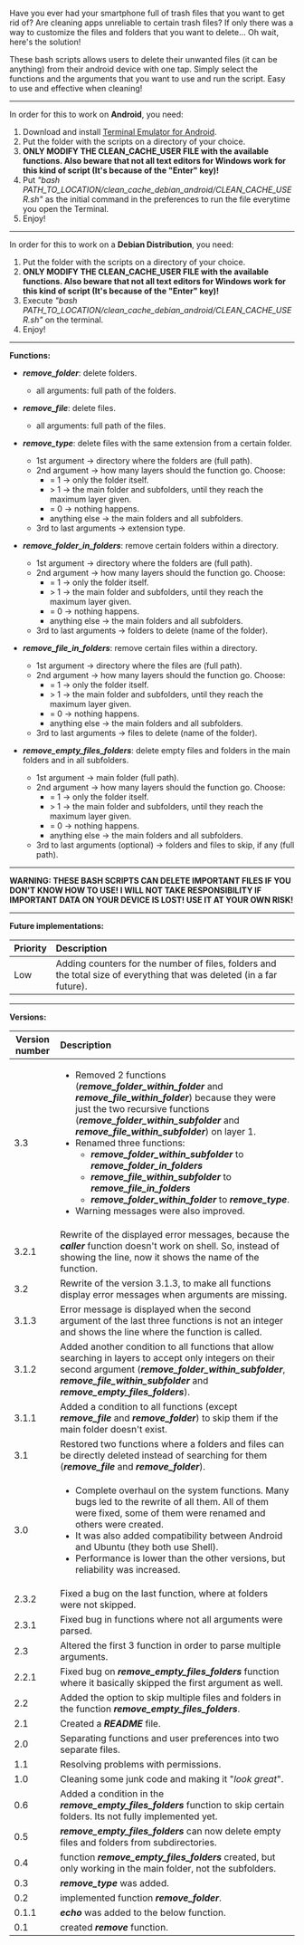 Have you ever had your smartphone full of trash files that you want to get rid of? Are cleaning apps unreliable to certain trash files?
If only there was a way to customize the files and folders that you want to delete... Oh wait, here's the solution!

These bash scripts allows users to delete their unwanted files (it can be anything) from their android device with one tap. Simply select the functions and the arguments that you want to use and run the script. Easy to use and effective when cleaning!

------

In order for this to work on **Android**, you need:

1. Download and install [Terminal Emulator for Android](https://play.google.com/store/apps/details?id=jackpal.androidterm).
2. Put the folder with the scripts on a directory of your choice.
3. **ONLY MODIFY THE CLEAN_CACHE_USER FILE with the available functions. Also beware that not all text editors for Windows work for this kind of script (It's because of the "Enter" key)!**
4. Put _"bash PATH_TO_LOCATION/clean_cache_debian_android/CLEAN_CACHE_USER.sh"_ as the initial command in the preferences to run the file everytime you open the Terminal.
5. Enjoy!
------

In order for this to work on a **Debian Distribution**, you need:

1. Put the folder with the scripts on a directory of your choice.
2. **ONLY MODIFY THE CLEAN_CACHE_USER FILE with the available functions. Also beware that not all text editors for Windows work for this kind of script (It's because of the "Enter" key)!**
3. Execute _"bash PATH_TO_LOCATION/clean_cache_debian_android/CLEAN_CACHE_USER.sh"_ on the terminal.
4. Enjoy!
------

**Functions:**

* **_remove_folder_**: delete folders.
	* all arguments: full path of the folders.


* **_remove_file_**: delete files.
	* all arguments: full path of the files.


* **_remove_type_**: delete files with the same extension from a certain folder.
	* 1st argument &rarr; directory where the folders are (full path).
	* 2nd argument &rarr; how many layers should the function go. Choose:
		* = 1 &rarr; only the folder itself.
		* \> 1 &rarr; the main folder and subfolders, until they reach the maximum layer given.
		* = 0 &rarr; nothing happens.
		* anything else &rarr; the main folders and all subfolders.
	* 3rd to last arguments &rarr; extension type.


* **_remove_folder_in_folders_**: remove certain folders within a directory.
	* 1st argument &rarr; directory where the folders are (full path).
	* 2nd argument &rarr; how many layers should the function go. Choose:
		* = 1 &rarr; only the folder itself.
		* \> 1 &rarr; the main folder and subfolders, until they reach the maximum layer given.
		* = 0 &rarr; nothing happens.
		* anything else &rarr; the main folders and all subfolders.
	* 3rd to last arguments &rarr; folders to delete (name of the folder).


* **_remove_file_in_folders_**: remove certain files within a directory.
	* 1st argument &rarr; directory where the files are (full path).
	* 2nd argument &rarr; how many layers should the function go. Choose:
		* = 1 &rarr; only the folder itself.
		* \> 1 &rarr; the main folder and subfolders, until they reach the maximum layer given.
		* = 0 &rarr; nothing happens.
		* anything else &rarr; the main folders and all subfolders.
	* 3rd to last arguments &rarr; files to delete (name of the folder).


* **_remove_empty_files_folders_**: delete empty files and folders in the main folders and in all subfolders.
	* 1st argument &rarr; main folder (full path).
	* 2nd argument &rarr; how many layers should the function go. Choose:
		* = 1 &rarr; only the folder itself.
		* \> 1 &rarr; the main folder and subfolders, until they reach the maximum layer given.
		* = 0 &rarr; nothing happens.
		* anything else &rarr; the main folders and all subfolders.
	* 3rd to last arguments (optional) &rarr; folders and files to skip, if any (full path).

------

**WARNING: THESE BASH SCRIPTS CAN DELETE IMPORTANT FILES IF YOU DON'T KNOW HOW TO USE! I WILL NOT TAKE RESPONSIBILITY IF IMPORTANT DATA ON YOUR DEVICE IS LOST! USE IT AT YOUR OWN RISK!**

------

**Future implementations:**

| Priority | Description |
|----------------|:------------|
| Low | Adding counters for the number of files, folders and the total size of everything that was deleted (in a far future). |

------

**Versions:**

| Version number | Description |
|----------------|:------------|
| 3.3 | <ul><li> Removed 2 functions (**_remove_folder_within_folder_** and **_remove_file_within_folder_**) because they were just the two recursive functions (**_remove_folder_within_subfolder_** and **_remove_file_within_subfolder_**) on layer 1.</li><li>  Renamed three functions: <ul><li>**_remove_folder_within_subfolder_** to **_remove_folder_in_folders_**</li><li> **_remove_file_within_subfolder_** to **_remove_file_in_folders_** </li><li> **_remove_folder_within_folder_** to **_remove_type_**.</li></ul></li><li> Warning messages were also improved.</li></ul> |
| 3.2.1 | Rewrite of the displayed error messages, because the **_caller_** function doesn't work on shell. So, instead of showing the line, now it shows the name of the function. |
| 3.2 | Rewrite of the version 3.1.3, to make all functions display error messages when arguments are missing. |
| 3.1.3 | Error message is displayed when the second argument of the last three functions is not an integer and shows the line where the function is called. |
| 3.1.2 | Added another condition to all functions that allow searching in layers to accept only integers on their second argument (**_remove_folder_within_subfolder_**, **_remove_file_within_subfolder_** and **_remove_empty_files_folders_**). |
| 3.1.1 | Added a condition to all functions (except **_remove_file_** and **_remove_folder_**) to skip them if the main folder doesn't exist. |
| 3.1 | Restored two functions where a folders and files can be directly deleted instead of searching for them (**_remove_file_** and **_remove_folder_**). |
| 3.0 | <ul><li>Complete overhaul on the system functions. Many bugs led to the rewrite of all them. All of them were fixed, some of them were renamed and others were created.</li><li>It was also added compatibility between Android and Ubuntu (they both use Shell).</li><li> Performance is lower than the other versions, but reliability was increased.</li></ul> |
| 2.3.2 | Fixed a bug on the last function, where at folders were not skipped. |
| 2.3.1 | Fixed bug in functions where not all arguments were parsed. |
| 2.3 | Altered the first 3 function in order to parse multiple arguments. |
| 2.2.1 | Fixed bug on **_remove_empty_files_folders_** function where it basically skipped the first argument as well. |
| 2.2 | Added the option to skip multiple files and folders in the function **_remove_empty_files_folders_**. |
| 2.1 | Created a **_README_** file. |
| 2.0 | Separating functions and user preferences into two separate files. |
| 1.1 | Resolving problems with permissions. |
| 1.0 | Cleaning some junk code and making it "_look great_". |
| 0.6 | Added a condition in the **_remove_empty_files_folders_** function to skip certain folders. Its not fully implemented yet. |
| 0.5 | **_remove_empty_files_folders_** can now delete empty files and folders from subdirectories. |
| 0.4 | function **_remove_empty_files_folders_** created, but only working in the main folder, not the subfolders. |
| 0.3 | **_remove_type_** was added. |
| 0.2 | implemented function **_remove_folder_**. |
| 0.1.1 | **_echo_** was added to the below function. |
| 0.1 | created **_remove_** function. |
